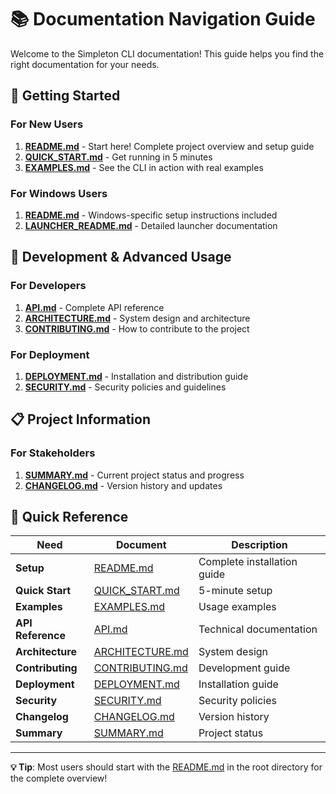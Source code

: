 # 📚 Documentation Navigation Guide

Welcome to the Simpleton CLI documentation! This guide helps you find the right documentation for your needs.

## 🚀 **Getting Started**

### For New Users
1. **[README.md](../README.md)** - Start here! Complete project overview and setup guide
2. **[QUICK_START.md](QUICK_START.md)** - Get running in 5 minutes
3. **[EXAMPLES.md](EXAMPLES.md)** - See the CLI in action with real examples

### For Windows Users
1. **[README.md](../README.md)** - Windows-specific setup instructions included
2. **[LAUNCHER_README.md](LAUNCHER_README.md)** - Detailed launcher documentation

## 🔧 **Development & Advanced Usage**

### For Developers
1. **[API.md](API.md)** - Complete API reference
2. **[ARCHITECTURE.md](ARCHITECTURE.md)** - System design and architecture
3. **[CONTRIBUTING.md](CONTRIBUTING.md)** - How to contribute to the project

### For Deployment
1. **[DEPLOYMENT.md](DEPLOYMENT.md)** - Installation and distribution guide
2. **[SECURITY.md](SECURITY.md)** - Security policies and guidelines

## 📋 **Project Information**

### For Stakeholders
1. **[SUMMARY.md](SUMMARY.md)** - Current project status and progress
2. **[CHANGELOG.md](CHANGELOG.md)** - Version history and updates

## 🎯 **Quick Reference**

| Need | Document | Description |
|------|----------|-------------|
| **Setup** | [README.md](../README.md) | Complete installation guide |
| **Quick Start** | [QUICK_START.md](QUICK_START.md) | 5-minute setup |
| **Examples** | [EXAMPLES.md](EXAMPLES.md) | Usage examples |
| **API Reference** | [API.md](API.md) | Technical documentation |
| **Architecture** | [ARCHITECTURE.md](ARCHITECTURE.md) | System design |
| **Contributing** | [CONTRIBUTING.md](CONTRIBUTING.md) | Development guide |
| **Deployment** | [DEPLOYMENT.md](DEPLOYMENT.md) | Installation guide |
| **Security** | [SECURITY.md](SECURITY.md) | Security policies |
| **Changelog** | [CHANGELOG.md](CHANGELOG.md) | Version history |
| **Summary** | [SUMMARY.md](SUMMARY.md) | Project status |

---

**💡 Tip**: Most users should start with the [README.md](../README.md) in the root directory for the complete overview! 